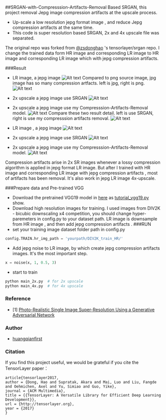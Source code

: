##SRGAN-with-Compresssion-Artifacts-Removal
Based SRGAN, this project removal Jepg image compression artifacts at the upscale process.
- Up-scale a low resolution jepg format image , and reduce Jepg compression artifacts at the same time.
- This code is super resolution based SRGAN, 2x and 4x upscale file was separated.

The original repo was forked from [@zsdonghao](https://github.com/tensorlayer/srgan) 's tensorlayer/srgan repo. I change the trained data form HR image and corresponding LR image to HR image and corresponding LR image which with jepg compression artifacts.

###Result
- LR image, a jepg image
![Alt text](./0_lr_384_510.jpg)
Compared  to png source image, jpg image has so many compression artfacts. left is jpg, right is png.
![Alt text](./compare_lr_chenbao.png)
- 2x upscale a jepg image use SRGAN
![Alt text](./0_lr_384_510_2x_gen_noarm_768_1020.png)
- 2x upscale a jepg image use my Compresssion-Artifacts-Removal model.
![Alt text](./0_lr_384_510_2x_gen_pre_768_1020.png)
Compare  these two result detail. left is  use SRGAN, right is use my compresssion artifacts removal.
![Alt text](./compare_chenbao.png)

- LR image , a jepg image
![Alt text](./300x300.jpg)

- 2x upscale a jepg image use SRGAN
![Alt text](./300x300_2x_gen.png)
- 2x upscale a jepg image use my Compresssion-Artifacts-Removal model.
![Alt text](./300x300_2x_gen_pre_600_600.png)

Compression artifacts arise in 2x SR images whenever a lossy compression algorithm is applied in jepg format LR image. But after I trained with HR image and  corresponding  LR image with jepg compression artifacts , most of artifacts has been removal.
It's also work in jepg LR image 4x-upscale.

###Prepare data and Pre-trained VGG
- Download the pretrained VGG19 model in [here](https://mega.nz/#!xZ8glS6J!MAnE91ND_WyfZ_8mvkuSa2YcA7q-1ehfSm-Q1fxOvvs) as [tutorial_vgg19.py](https://github.com/zsdonghao/tensorlayer/blob/master/example/tutorial_vgg19.py) show.
- Download high resolution images for training.
  I used images from DIV2K - bicubic downscaling x4 competition, you should change hyper-paremeters in config.py to your dataset path. LR image is downsample from HR image , and then add jepg compression artifacts .
###RUN
- set your training image dataset folder path in config.py
```python
config.TRAIN.hr_img_path = 'yourpath/DIV2K_train_HR/'
```
- Add jepg noise to LR image, by which create jepg compression artifacts images. It's the most important step.
```python
x = noise(x, 1, 0.5, 3)
```
- start to train
```bash
python main_2x.py  # for 2x upscale
python main_4x.py  # for 4x upscale
```

### Reference
* [1] [Photo-Realistic Single Image Super-Resolution Using a Generative Adversarial Network](https://arxiv.org/abs/1609.04802)

### Author
- [huangqianfirst](https://github.com/huangqianfirst)

### Citation
If you find this project useful, we would be grateful if you cite the TensorLayer paper：
```
article{tensorlayer2017,
author = {Dong, Hao and Supratak, Akara and Mai, Luo and Liu, Fangde and Oehmichen, Axel and Yu, Simiao and Guo, Yike},
journal = {ACM Multimedia},
title = {{TensorLayer: A Versatile Library for Efficient Deep Learning Development}},
url = {http://tensorlayer.org},
year = {2017}
}
```

